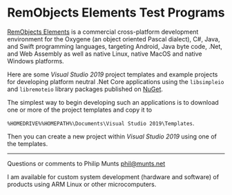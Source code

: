 RemObjects Elements Test Programs
=================================

[RemObjects Elements](https://www.elementscompiler.com/elements) is a
commercial cross-platform development environment for the Oxygene (an
object oriented Pascal dialect), C\#, Java, and Swift programming
languages, targeting Android, Java byte code, .Net, and Web Assembly as
well as native Linux, native MacOS and native Windows platforms.

Here are some *Visual Studio 2019* project templates and example
projects for developing platform neutral .Net Core applications using
the `libsimpleio` and `libremoteio` library packages published on
[NuGet](https://www.nuget.org).

The simplest way to begin developing such an applications is to download
one or more of the project templates and copy it to

`%HOMEDRIVE%%HOMEPATH%\Documents\Visual Studio 2019\Templates`.

Then you can create a new project within *Visual Studio 2019* using one
of the templates.

------------------------------------------------------------------------

Questions or comments to Philip Munts <phil@munts.net>

I am available for custom system development (hardware and software) of
products using ARM Linux or other microcomputers.
